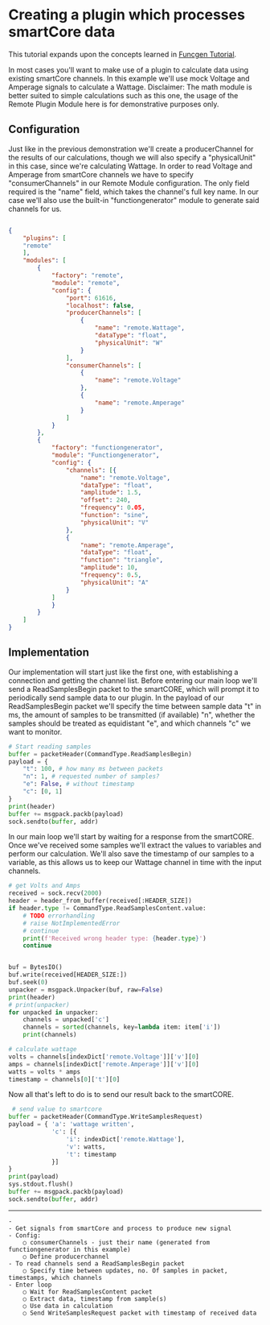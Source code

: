# Creating a plugin which processes smartCore data
This tutorial expands upon the concepts learned in [Funcgen Tutorial](../funcgen/).

In most cases you'll want to make use of a plugin to calculate data using existing smartCore channels. In this example we'll use mock Voltage and Amperage signals to calculate a Wattage. 
Disclaimer: The math module is better suited to simple calculations such as this one, the usage of the Remote Plugin Module here is for demonstrative purposes only.


## Configuration
Just like in the previous demonstration we'll create a producerChannel for the results of our calculations, though we will also specify a "physicalUnit" in this case, since we're calculating Wattage. In order to read Voltage and Amperage from smartCore channels we have to specify "consumerChannels" in our Remote Module configuration. The only field required is the "name" field, which takes the channel's full key name. In our case we'll also use the built-in "functiongenerator" module to generate said channels for us. 

```JSON

{
    "plugins": [
    "remote"
    ],
    "modules": [
        {
            "factory": "remote",
            "module": "remote",
            "config": {
                "port": 61616,
                "localhost": false,
                "producerChannels": [
                    {
                        "name": "remote.Wattage",
                        "dataType": "float",
                        "physicalUnit": "W"
                    }
                ],
                "consumerChannels": [
                    {
                        "name": "remote.Voltage"
                    },
                    {
                        "name": "remote.Amperage"
                    }
                ]
            }
        },
        {
            "factory": "functiongenerator",
            "module": "Functiongenerator",
            "config": {
                "channels": [{
                    "name": "remote.Voltage",
                    "dataType": "float",
                    "amplitude": 1.5,
                    "offset": 240,
                    "frequency": 0.05,
                    "function": "sine",
                    "physicalUnit": "V"
                },
                {
                    "name": "remote.Amperage",
                    "dataType": "float",
                    "function": "triangle",
                    "amplitude": 10,
                    "frequency": 0.5,
                    "physicalUnit": "A"
                }
            ]
            }
        }
    ]
}

```

## Implementation
Our implementation will start just like the first one, with establishing a connection and getting the channel list. 
Before entering our main loop we'll send a ReadSamplesBegin packet to the smartCORE, which will prompt it to periodically send sample data to our plugin. In the payload of our ReadSamplesBegin packet we'll specify the time between sample data "t" in ms, the amount of samples to be transmitted (if available) "n", whether the samples should be treated as equidistant "e", and which channels "c" we want to monitor. 

```Python
# Start reading samples
buffer = packetHeader(CommandType.ReadSamplesBegin)
payload = {
    "t": 100, # how many ms between packets
    "n": 1, # requested number of samples? 
    "e": False, # without timestamp
    "c": [0, 1]
}
print(header)
buffer += msgpack.packb(payload)
sock.sendto(buffer, addr)
```

In our main loop we'll start by waiting for a response from the smartCORE. Once we've received some samples we'll extract the values to variables and perform our calculation. We'll also save the timestamp of our samples to a variable, as this allows us to keep our Wattage channel in time with the input channels.

```Python
# get Volts and Amps
received = sock.recv(2000)
header = header_from_buffer(received[:HEADER_SIZE])
if header.type != CommandType.ReadSamplesContent.value:
    # TODO errorhandling
    # raise NotImplementedError
    # continue
    print(f'Received wrong header type: {header.type}')
    continue


buf = BytesIO()
buf.write(received[HEADER_SIZE:])
buf.seek(0)
unpacker = msgpack.Unpacker(buf, raw=False)
print(header)
# print(unpacker)
for unpacked in unpacker:
    channels = unpacked['c']
    channels = sorted(channels, key=lambda item: item['i'])
    print(channels)

# calculate wattage
volts = channels[indexDict['remote.Voltage']]['v'][0]
amps = channels[indexDict['remote.Amperage']]['v'][0]
watts = volts * amps
timestamp = channels[0]['t'][0]
```

Now all that's left to do is to send our result back to the smartCORE.
```Python
 # send value to smartcore
buffer = packetHeader(CommandType.WriteSamplesRequest)
payload = { 'a': 'wattage written',
            'c': [{
                'i': indexDict['remote.Wattage'],
                'v': watts,
                't': timestamp
            }]
}
print(payload)
sys.stdout.flush()
buffer += msgpack.packb(payload)
sock.sendto(buffer, addr)
```

---
    - 
    - Get signals from smartCore and process to produce new signal
    - Config:
        ○ consumerChannels - just their name (generated from functiongenerator in this example)
        ○ Define producerchannel
    - To read channels send a ReadSamplesBegin packet
        ○ Specify time between updates, no. Of samples in packet, timestamps, which channels
    - Enter loop
        ○ Wait for ReadSamplesContent packet
        ○ Extract data, timestamp from sample(s)
        ○ Use data in calculation
        ○ Send WriteSamplesRequest packet with timestamp of received data
